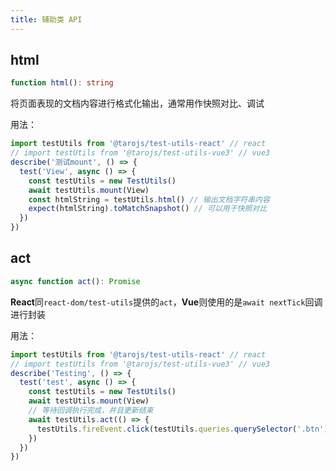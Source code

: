 ```yaml
---
title: 辅助类 API
---
```


## html

```ts
function html(): string
```

将页面表现的文档内容进行格式化输出，通常用作快照对比、调试

用法：

```js
import testUtils from '@tarojs/test-utils-react' // react
// import testUtils from '@tarojs/test-utils-vue3' // vue3
describe('测试mount', () => {
  test('View', async () => {
    const testUtils = new TestUtils()
    await testUtils.mount(View)
    const htmlString = testUtils.html() // 输出文档字符串内容
    expect(htmlString).toMatchSnapshot() // 可以用于快照对比
  })
})
```

## act

```ts
async function act(): Promise
```

**React**同`react-dom/test-utils`提供的`act`，**Vue**则使用的是`await nextTick`回调进行封装

用法：

```js
import testUtils from '@tarojs/test-utils-react' // react
// import testUtils from '@tarojs/test-utils-vue3' // vue3
describe('Testing', () => {
  test('test', async () => {
    const testUtils = new TestUtils()
    await testUtils.mount(View)
    // 等待回调执行完成，并且更新结束
    await testUtils.act(() => {
      testUtils.fireEvent.click(testUtils.queries.querySelector('.btn'))
    })
  })
})
```
